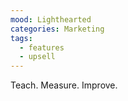 ```yaml
---
mood: Lighthearted
categories: Marketing
tags:
  - features
  - upsell
---
```

Teach. Measure. Improve.